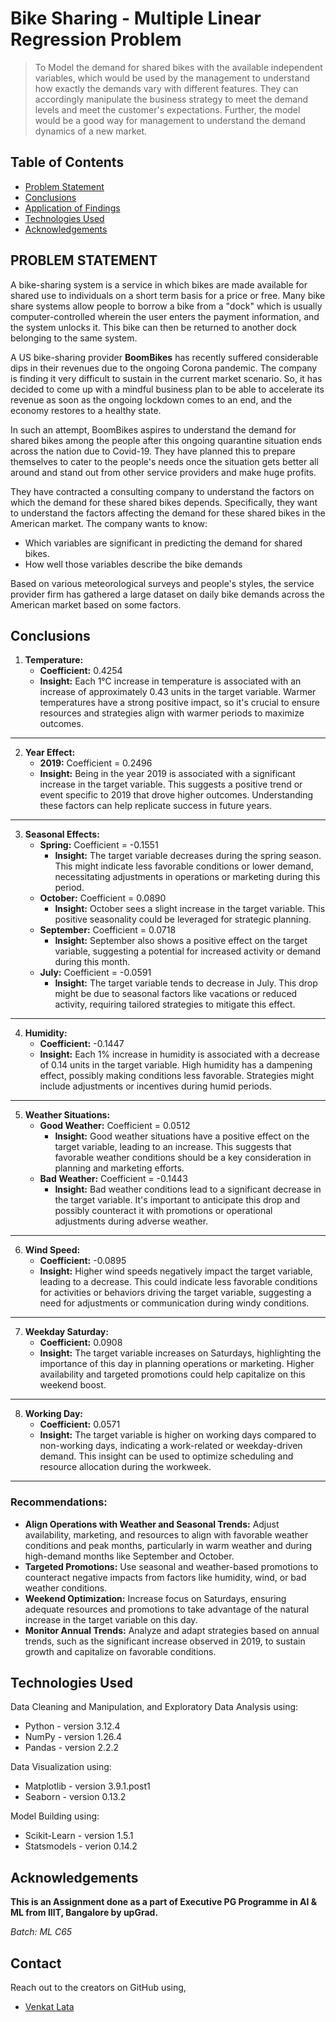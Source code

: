 # Bike Sharing - Multiple Linear Regression Problem

> To Model the demand for shared bikes with the available independent variables, which would be used by the management to understand how exactly the demands vary with different features. They can accordingly manipulate the business strategy to meet the demand levels and meet the customer's expectations. Further, the model would be a good way for management to understand the demand dynamics of a new market.

## Table of Contents

- [Problem Statement](#problem-statement)
- [Conclusions](#conclusions)
- [Application of Findings](#application-of-findings)
- [Technologies Used](#technologies-used)
- [Acknowledgements](#acknowledgements)

## PROBLEM STATEMENT

A bike-sharing system is a service in which bikes are made available for shared use to individuals on a short term basis for a price or free. Many bike share systems allow people to borrow a bike from a "dock" which is usually computer-controlled wherein the user enters the payment information, and the system unlocks it. This bike can then be returned to another dock belonging to the same system.

A US bike-sharing provider **BoomBikes** has recently suffered considerable dips in their revenues due to the ongoing Corona pandemic. The company is finding it very difficult to sustain in the current market scenario. So, it has decided to come up with a mindful business plan to be able to accelerate its revenue as soon as the ongoing lockdown comes to an end, and the economy restores to a healthy state.

In such an attempt, BoomBikes aspires to understand the demand for shared bikes among the people after this ongoing quarantine situation ends across the nation due to Covid-19. They have planned this to prepare themselves to cater to the people's needs once the situation gets better all around and stand out from other service providers and make huge profits.

They have contracted a consulting company to understand the factors on which the demand for these shared bikes depends. Specifically, they want to understand the factors affecting the demand for these shared bikes in the American market. The company wants to know:

- Which variables are significant in predicting the demand for shared bikes.
- How well those variables describe the bike demands

Based on various meteorological surveys and people's styles, the service provider firm has gathered a large dataset on daily bike demands across the American market based on some factors.

## Conclusions

1. **Temperature:**
   - **Coefficient:** 0.4254
   - **Insight:** Each 1°C increase in temperature is associated with an increase of approximately 0.43 units in the target variable. Warmer temperatures have a strong positive impact, so it's crucial to ensure resources and strategies align with warmer periods to maximize outcomes.

---

2. **Year Effect:**
   - **2019:** Coefficient = 0.2496
   - **Insight:** Being in the year 2019 is associated with a significant increase in the target variable. This suggests a positive trend or event specific to 2019 that drove higher outcomes. Understanding these factors can help replicate success in future years.

---

3. **Seasonal Effects:**
   - **Spring:** Coefficient = -0.1551
     - **Insight:** The target variable decreases during the spring season. This might indicate less favorable conditions or lower demand, necessitating adjustments in operations or marketing during this period.
   - **October:** Coefficient = 0.0890
     - **Insight:** October sees a slight increase in the target variable. This positive seasonality could be leveraged for strategic planning.
   - **September:** Coefficient = 0.0718
     - **Insight:** September also shows a positive effect on the target variable, suggesting a potential for increased activity or demand during this month.
   - **July:** Coefficient = -0.0591
     - **Insight:** The target variable tends to decrease in July. This drop might be due to seasonal factors like vacations or reduced activity, requiring tailored strategies to mitigate this effect.

---

4. **Humidity:**
   - **Coefficient:** -0.1447
   - **Insight:** Each 1% increase in humidity is associated with a decrease of 0.14 units in the target variable. High humidity has a dampening effect, possibly making conditions less favorable. Strategies might include adjustments or incentives during humid periods.

---

5. **Weather Situations:**
   - **Good Weather:** Coefficient = 0.0512
     - **Insight:** Good weather situations have a positive effect on the target variable, leading to an increase. This suggests that favorable weather conditions should be a key consideration in planning and marketing efforts.
   - **Bad Weather:** Coefficient = -0.1443
     - **Insight:** Bad weather conditions lead to a significant decrease in the target variable. It's important to anticipate this drop and possibly counteract it with promotions or operational adjustments during adverse weather.

---

6. **Wind Speed:**
   - **Coefficient:** -0.0895
   - **Insight:** Higher wind speeds negatively impact the target variable, leading to a decrease. This could indicate less favorable conditions for activities or behaviors driving the target variable, suggesting a need for adjustments or communication during windy conditions.

---

7. **Weekday Saturday:**
   - **Coefficient:** 0.0908
   - **Insight:** The target variable increases on Saturdays, highlighting the importance of this day in planning operations or marketing. Higher availability and targeted promotions could help capitalize on this weekend boost.

---

8. **Working Day:**
   - **Coefficient:** 0.0571
   - **Insight:** The target variable is higher on working days compared to non-working days, indicating a work-related or weekday-driven demand. This insight can be used to optimize scheduling and resource allocation during the workweek.

---

### Recommendations:

- **Align Operations with Weather and Seasonal Trends:** Adjust availability, marketing, and resources to align with favorable weather conditions and peak months, particularly in warm weather and during high-demand months like September and October.
- **Targeted Promotions:** Use seasonal and weather-based promotions to counteract negative impacts from factors like humidity, wind, or bad weather conditions.
- **Weekend Optimization:** Increase focus on Saturdays, ensuring adequate resources and promotions to take advantage of the natural increase in the target variable on this day.
- **Monitor Annual Trends:** Analyze and adapt strategies based on annual trends, such as the significant increase observed in 2019, to sustain growth and capitalize on favorable conditions.

## Technologies Used

Data Cleaning and Manipulation, and Exploratory Data Analysis using:

- Python - version 3.12.4
- NumPy - version 1.26.4
- Pandas - version 2.2.2

Data Visualization using:

- Matplotlib - version 3.9.1.post1
- Seaborn - version 0.13.2

Model Building using:

- Scikit-Learn - version 1.5.1
- Statsmodels - verion 0.14.2

## Acknowledgements

**This is an Assignment done as a part of Executive PG Programme in AI & ML from IIIT, Bangalore by upGrad.**

_Batch: ML C65_

## Contact

Reach out to the creators on GitHub using,

- [Venkat Lata](https://github.com/svenkatlata)
